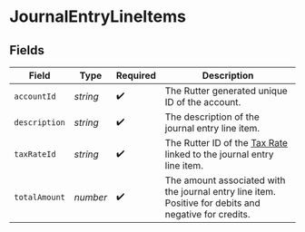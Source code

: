 # JournalEntryLineItems


## Fields

| Field                                                                                                 | Type                                                                                                  | Required                                                                                              | Description                                                                                           |
| ----------------------------------------------------------------------------------------------------- | ----------------------------------------------------------------------------------------------------- | ----------------------------------------------------------------------------------------------------- | ----------------------------------------------------------------------------------------------------- |
| `accountId`                                                                                           | *string*                                                                                              | :heavy_check_mark:                                                                                    | The Rutter generated unique ID of the account.                                                        |
| `description`                                                                                         | *string*                                                                                              | :heavy_check_mark:                                                                                    | The description of the journal entry line item.                                                       |
| `taxRateId`                                                                                           | *string*                                                                                              | :heavy_check_mark:                                                                                    | The Rutter ID of the [Tax Rate](/rest/version/tax_rates) linked to the journal entry line item.       |
| `totalAmount`                                                                                         | *number*                                                                                              | :heavy_check_mark:                                                                                    | The amount associated with the journal entry line item. Positive for debits and negative for credits. |